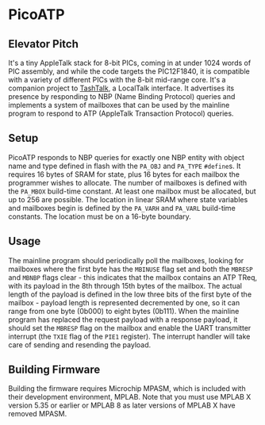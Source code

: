 # PicoATP

## Elevator Pitch

It's a tiny AppleTalk stack for 8-bit PICs, coming in at under 1024 words of PIC assembly, and while the code targets the PIC12F1840, it is compatible with a variety of different PICs with the 8-bit mid-range core.  It's a companion project to [TashTalk](https://github.com/lampmerchant/tashtalk), a LocalTalk interface.  It advertises its presence by responding to NBP (Name Binding Protocol) queries and implements a system of mailboxes that can be used by the mainline program to respond to ATP (AppleTalk Transaction Protocol) queries.

## Setup

PicoATP responds to NBP queries for exactly one NBP entity with object name and type defined in flash with the `PA_OBJ` and `PA_TYPE` `#define`s.  It requires 16 bytes of SRAM for state, plus 16 bytes for each mailbox the programmer wishes to allocate.  The number of mailboxes is defined with the `PA_MBOX` build-time constant.  At least one mailbox must be allocated, but up to 256 are possible.  The location in linear SRAM where state variables and mailboxes begin is defined by the `PA_VARH` and `PA_VARL` build-time constants.  The location must be on a 16-byte boundary.

## Usage

The mainline program should periodically poll the mailboxes, looking for mailboxes where the first byte has the `MBINUSE` flag set and both the `MBRESP` and `MBNBP` flags clear - this indicates that the mailbox contains an ATP TReq, with its payload in the 8th through 15th bytes of the mailbox.  The actual length of the payload is defined in the low three bits of the first byte of the mailbox - payload length is represented decremented by one, so it can range from one byte (0b000) to eight bytes (0b111).  When the mainline program has replaced the request payload with a response payload, it should set the `MBRESP` flag on the mailbox and enable the UART transmitter interrupt (the `TXIE` flag of the `PIE1` register).  The interrupt handler will take care of sending and resending the payload.

## Building Firmware

Building the firmware requires Microchip MPASM, which is included with their development environment, MPLAB. Note that you must use MPLAB X version 5.35 or earlier or MPLAB 8 as later versions of MPLAB X have removed MPASM.
